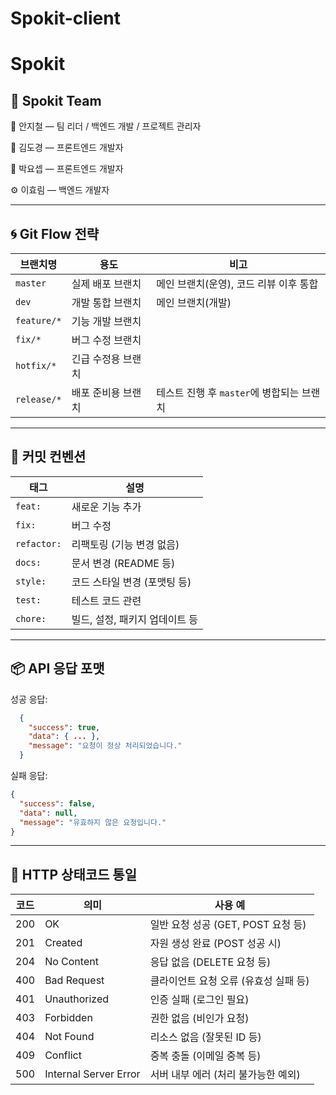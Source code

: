 # Spokit-client

# Spokit

## 👥 Spokit Team

🧠 안지철 — 팀 리더 / 백엔드 개발 / 프로젝트 관리자

🎨 김도경 — 프론트엔드 개발자

🎨 박요셉 — 프론트엔드 개발자

⚙️ 이효림 — 백엔드 개발자

---

## 🌀 Git Flow 전략

| 브랜치명    | 용도               | 비고                                      |
| ----------- | ------------------ | ----------------------------------------- |
| `master`    | 실제 배포 브랜치   | 메인 브랜치(운영), 코드 리뷰 이후 통합    |
| `dev`       | 개발 통합 브랜치   | 메인 브랜치(개발)                         |
| `feature/*` | 기능 개발 브랜치   |                                           |
| `fix/*`     | 버그 수정 브랜치   |                                           |
| `hotfix/*`  | 긴급 수정용 브랜치 |                                           |
| `release/*` | 배포 준비용 브랜치 | 테스트 진행 후 `master`에 병합되는 브랜치 |

---

## 💬 커밋 컨벤션

| 태그        | 설명                           |
| ----------- | ------------------------------ |
| `feat:`     | 새로운 기능 추가               |
| `fix:`      | 버그 수정                      |
| `refactor:` | 리팩토링 (기능 변경 없음)      |
| `docs:`     | 문서 변경 (README 등)          |
| `style:`    | 코드 스타일 변경 (포맷팅 등)   |
| `test:`     | 테스트 코드 관련               |
| `chore:`    | 빌드, 설정, 패키지 업데이트 등 |

---

## 📦 API 응답 포맷

성공 응답:

```JSON
  {
    "success": true,
    "data": { ... },
    "message": "요청이 정상 처리되었습니다."
  }
```

실패 응답:

```JSON
{
  "success": false,
  "data": null,
  "message": "유효하지 않은 요청입니다."
}
```

---

## 🚦 HTTP 상태코드 통일

| 코드 | 의미                  | 사용 예                               |
| ---- | --------------------- | ------------------------------------- |
| 200  | OK                    | 일반 요청 성공 (GET, POST 요청 등)    |
| 201  | Created               | 자원 생성 완료 (POST 성공 시)         |
| 204  | No Content            | 응답 없음 (DELETE 요청 등)            |
| 400  | Bad Request           | 클라이언트 요청 오류 (유효성 실패 등) |
| 401  | Unauthorized          | 인증 실패 (로그인 필요)               |
| 403  | Forbidden             | 권한 없음 (비인가 요청)               |
| 404  | Not Found             | 리소스 없음 (잘못된 ID 등)            |
| 409  | Conflict              | 중복 충돌 (이메일 중복 등)            |
| 500  | Internal Server Error | 서버 내부 에러 (처리 불가능한 예외)   |
